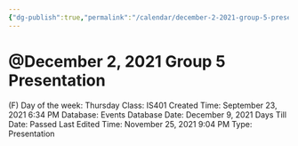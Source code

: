 ```yaml
---
{"dg-publish":true,"permalink":"/calendar/december-2-2021-group-5-presentation/"}
---
```


# @December 2, 2021 Group 5 Presentation

(F) Day of the week: Thursday
Class: IS401
Created Time: September 23, 2021 6:34 PM
Database: Events Database
Date: December 9, 2021
Days Till Date: Passed
Last Edited Time: November 25, 2021 9:04 PM
Type: Presentation